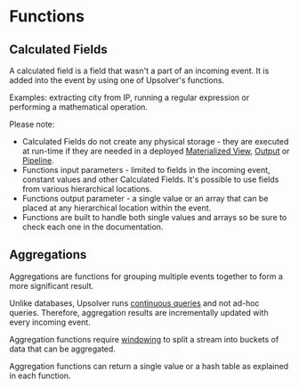 # Functions

## Calculated Fields

A calculated field is a field that wasn't a part of an incoming event. It is added into the event by using one of Upsolver's functions.

Examples: extracting city from IP, running a regular expression or performing a mathematical operation.

Please note:

* Calculated Fields do not create any physical storage - they are executed at run-time if they are needed in a deployed [Materialized View](/indexed-views.md), [Output](/outputs.md) or [Pipeline](/pipelines-coming-soon.md).
* Functions input parameters - limited to fields in the incoming event, constant values and other Calculated Fields. It's possible to use fields from various hierarchical locations.
* Functions output parameter - a single value or an array that can be placed at any hierarchical location within the event.
* Functions are built to handle both single values and arrays so be sure to check each one in the documentation.

## Aggregations

Aggregations are functions for grouping multiple events together to form a more significant result.

Unlike databases, Upsolver runs [continuous queries](/continuous-queries.md) and not ad-hoc queries. Therefore, aggregation results are incrementally updated with every incoming event.

Aggregation functions require [windowing](/aggregations/windowing.md) to split a stream into buckets of data that can be aggregated.

Aggregation functions can return a single value or a hash table as explained in each function.

##

